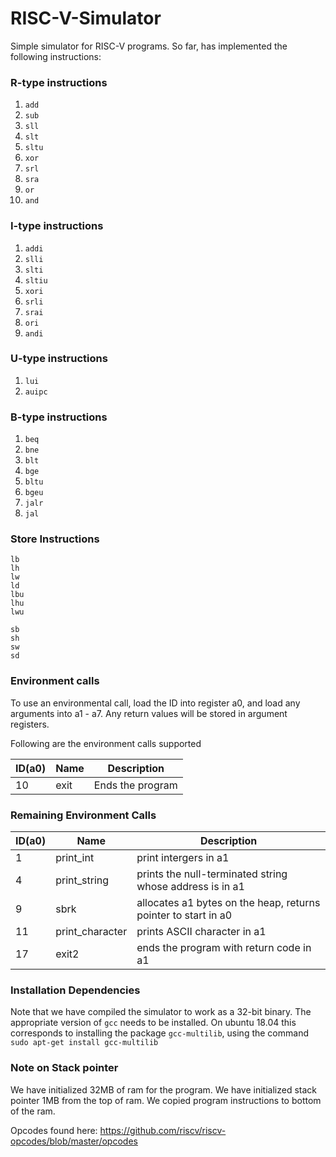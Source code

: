 # RISC-V-Simulator
Simple simulator for RISC-V programs.
So far, has implemented the following instructions:

### R-type instructions
1. `add`     
2. `sub`     
3. `sll`     
4. `slt`     
5. `sltu`    
6. `xor`     
7. `srl`     
8. `sra`     
9. `or`      
10. `and`

### I-type instructions
1. `addi`    
2. `slli`    
3. `slti`    
4. `sltiu`   
5. `xori`    
6. `srli`    
7. `srai`    
8. `ori`     
9. `andi`  

### U-type instructions
1. `lui`
2. `auipc`   

### B-type instructions
1. `beq`     
2. `bne`     
3. `blt`     
4. `bge`     
5. `bltu`    
6. `bgeu`   
7. `jalr`    
8. `jal`   

### Store Instructions
`lb`      
`lh`      
`lw`      
`ld`      
`lbu`     
`lhu`     
`lwu`     

`sb`     
`sh`     
`sw`     
`sd`     

### Environment calls
To use an environmental call, load the ID into register a0, and load any arguments into a1 - a7. 
Any return values will be stored in argument registers.

Following are the environment calls supported

| ID(a0) | Name | Description|
|---|---|---|
| 10 | exit | Ends the program |

### Remaining Environment Calls

| ID(a0) | Name | Description|
|---|---|---|
| 1 | print_int | print intergers in a1 |
| 4 | print_string | prints the null-terminated string whose address is in a1 |
| 9 | sbrk | allocates a1 bytes on the heap, returns pointer to start in a0 |
| 11 | print_character | prints ASCII character in a1 |
| 17 | exit2 | ends the program with return code in a1 |

### Installation Dependencies

Note that we have compiled the simulator to work as a 32-bit binary. The appropriate version of `gcc` needs to be installed. On ubuntu 18.04 this corresponds to installing the package `gcc-multilib`, using the command `sudo apt-get install gcc-multilib`

### Note on Stack pointer

We have initialized 32MB of ram for the program. 
We have initialized stack pointer 1MB from the top of ram.
We copied program instructions to bottom of the ram.

Opcodes found here:
https://github.com/riscv/riscv-opcodes/blob/master/opcodes
